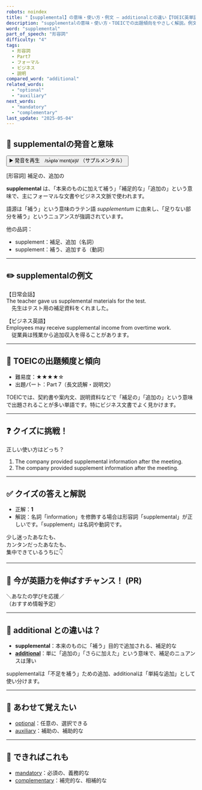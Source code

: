 ```yaml
---
robots: noindex
title: "【supplemental】の意味・使い方・例文 ― additionalとの違い【TOEIC英単語】"
description: "supplementalの意味・使い方・TOEICでの出題傾向をやさしく解説。例文・クイズ付きでadditionalとの違いもわかりやすく学べます。"
word: "supplemental"
part_of_speech: "形容詞"
difficulty: "4"
tags:
  - 形容詞
  - Part7
  - フォーマル
  - ビジネス
  - 説明
compared_word: "additional"
related_words:
  - "optional"
  - "auxiliary"
next_words:
  - "mandatory"
  - "complementary"
last_update: "2025-05-04"
---
```


## 🔰 supplementalの発音と意味

<button class="play-audio" onclick="playTTS('supplemental')">
  <span class="play-audio-main">
    ▶️ 発音を再生　/sʌ̀pləˈmɛnt(ə)l/
  </span>
  <span class="play-audio-sub">
    （サプルメンタル）
  </span>
</button>

[形容詞] 補足の、追加の

**supplemental** は、「本来のものに加えて補う」「補足的な」「追加の」という意味で、主にフォーマルな文書やビジネス文脈で使われます。

語源は「補う」という意味のラテン語 *supplementum* に由来し、「足りない部分を補う」というニュアンスが強調されています。

他の品詞：  
- supplement：補足、追加（名詞）
- supplement：補う、追加する（動詞）

---

## ✏️ supplementalの例文

【日常会話】  
The teacher gave us supplemental materials for the test.  
　先生はテスト用の補足資料をくれました。

【ビジネス英語】  
Employees may receive supplemental income from overtime work.  
　従業員は残業から追加収入を得ることがあります。

---

## 🎯 TOEICの出題頻度と傾向

- 難易度：★★★★☆
- 出題パート：Part 7（長文読解・説明文）

TOEICでは、契約書や案内文、説明資料などで「補足の」「追加の」という意味で出題されることが多い単語です。特にビジネス文書でよく見かけます。

---

## ❓ クイズに挑戦！

正しい使い方はどっち？

1. The company provided supplemental information after the meeting.  
2. The company provided supplement information after the meeting.

---

## ✅ クイズの答えと解説

- 正解：**1**
- 解説：名詞「information」を修飾する場合は形容詞「supplemental」が正しいです。「supplement」は名詞や動詞です。

少し迷ったあなたも、  
カンタンだったあなたも、  
集中できているうちに👇️

---

## 🚀 今が英語力を伸ばすチャンス！ (PR)

<div class="info-center">
＼あなたの学びを応援／<br>  
（おすすめ情報予定）
</div>

---

## 🤔  additional との違いは？

- **supplemental**：本来のものに「補う」目的で追加される、補足的な
- **[additional](/additional)**：単に「追加の」「さらに加えた」という意味で、補足のニュアンスは薄い

supplementalは「不足を補う」ための追加、additionalは「単純な追加」として使い分けます。

---

## 🧩 あわせて覚えたい

- [optional](/optional)：任意の、選択できる
- [auxiliary](/auxiliary)：補助の、補助的な

---

## 📖 できればこれも

- [mandatory](/mandatory)：必須の、義務的な
- [complementary](/complementary)：補完的な、相補的な

<!-- cvid: aid38_bid37 -->
